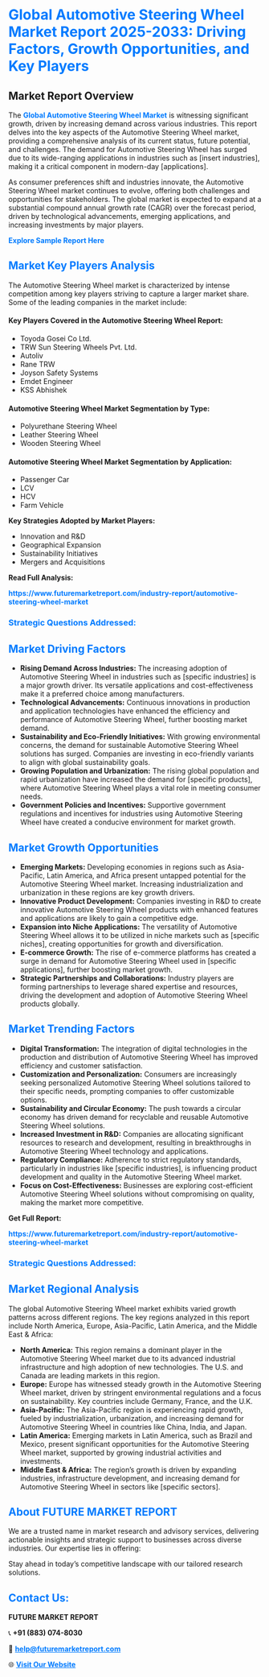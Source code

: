 <h1 style="color: #007BFF;">Global Automotive Steering Wheel Market Report 2025-2033: Driving Factors, Growth Opportunities, and Key Players</h1>

<section id="overview">
<h2>Market Report Overview</h2>
<p>The <a href="https://www.futuremarketreport.com/industry-report/automotive-steering-wheel-market" style="color: #007BFF; text-decoration: none;"><strong>Global Automotive Steering Wheel Market</strong></a> is witnessing significant growth, driven by increasing demand across various industries. This report delves into the key aspects of the Automotive Steering Wheel market, providing a comprehensive analysis of its current status, future potential, and challenges. The demand for Automotive Steering Wheel has surged due to its wide-ranging applications in industries such as [insert industries], making it a critical component in modern-day [applications].</p>
<p>As consumer preferences shift and industries innovate, the Automotive Steering Wheel market continues to evolve, offering both challenges and opportunities for stakeholders. The global market is expected to expand at a substantial compound annual growth rate (CAGR) over the forecast period, driven by technological advancements, emerging applications, and increasing investments by major players.</p>
</section>

<section id="overview">
<p><a href="https://www.futuremarketreport.com/request-sample/reportId=44242" style="color: #007BFF; text-decoration: none;"><strong>Explore Sample Report Here</strong></a></p>
</section>

<section id="key-players">
<h2 style="color: #007BFF;">Market Key Players Analysis</h2>
<p>The Automotive Steering Wheel market is characterized by intense competition among key players striving to capture a larger market share. Some of the leading companies in the market include:</p>
<h4>Key Players Covered in the Automotive Steering Wheel Report:</h4>
<ul><li>Toyoda Gosei Co Ltd.</li><li>TRW Sun Steering Wheels Pvt. Ltd.</li><li>Autoliv</li><li>Rane TRW</li><li>Joyson Safety Systems</li><li>Emdet Engineer</li><li>KSS Abhishek</li></ul>
<h4>Automotive Steering Wheel Market Segmentation by Type:</h4>
<ul><li>Polyurethane Steering Wheel</li><li>Leather Steering Wheel</li><li>Wooden Steering Wheel</li></ul>

<h4>Automotive Steering Wheel Market Segmentation by Application:</h4>
<ul><li>Passenger Car</li><li>LCV</li><li>HCV</li><li>Farm Vehicle</li></ul>
<p><strong>Key Strategies Adopted by Market Players:</strong></p>
<ul>
<li>Innovation and R&D</li>
<li>Geographical Expansion</li>
<li>Sustainability Initiatives</li>
<li>Mergers and Acquisitions</li>
</ul>
</section>

<section>
<p><strong>Read Full Analysis: </strong></p><a href="https://www.futuremarketreport.com/industry-report/automotive-steering-wheel-market" style="color: #007BFF; text-decoration: none;"><strong>https://www.futuremarketreport.com/industry-report/automotive-steering-wheel-market</strong></a>
<h3 style="color: #007BFF;">Strategic Questions Addressed:</h3>
</section>

<section id="driving-factors">
<h2 style="color: #007BFF;">Market Driving Factors</h2>
<ul>
<li><strong>Rising Demand Across Industries:</strong> The increasing adoption of Automotive Steering Wheel in industries such as [specific industries] is a major growth driver. Its versatile applications and cost-effectiveness make it a preferred choice among manufacturers.</li>
<li><strong>Technological Advancements:</strong> Continuous innovations in production and application technologies have enhanced the efficiency and performance of Automotive Steering Wheel, further boosting market demand.</li>
<li><strong>Sustainability and Eco-Friendly Initiatives:</strong> With growing environmental concerns, the demand for sustainable Automotive Steering Wheel solutions has surged. Companies are investing in eco-friendly variants to align with global sustainability goals.</li>
<li><strong>Growing Population and Urbanization:</strong> The rising global population and rapid urbanization have increased the demand for [specific products], where Automotive Steering Wheel plays a vital role in meeting consumer needs.</li>
<li><strong>Government Policies and Incentives:</strong> Supportive government regulations and incentives for industries using Automotive Steering Wheel have created a conducive environment for market growth.</li>
</ul>
</section>

<section id="growth-opportunities">
<h2 style="color: #007BFF;">Market Growth Opportunities</h2>
<ul>
<li><strong>Emerging Markets:</strong> Developing economies in regions such as Asia-Pacific, Latin America, and Africa present untapped potential for the Automotive Steering Wheel market. Increasing industrialization and urbanization in these regions are key growth drivers.</li>
<li><strong>Innovative Product Development:</strong> Companies investing in R&D to create innovative Automotive Steering Wheel products with enhanced features and applications are likely to gain a competitive edge.</li>
<li><strong>Expansion into Niche Applications:</strong> The versatility of Automotive Steering Wheel allows it to be utilized in niche markets such as [specific niches], creating opportunities for growth and diversification.</li>
<li><strong>E-commerce Growth:</strong> The rise of e-commerce platforms has created a surge in demand for Automotive Steering Wheel used in [specific applications], further boosting market growth.</li>
<li><strong>Strategic Partnerships and Collaborations:</strong> Industry players are forming partnerships to leverage shared expertise and resources, driving the development and adoption of Automotive Steering Wheel products globally.</li>
</ul>
</section>

<section id="trending-factors">
<h2 style="color: #007BFF;">Market Trending Factors</h2>
<ul>
<li><strong>Digital Transformation:</strong> The integration of digital technologies in the production and distribution of Automotive Steering Wheel has improved efficiency and customer satisfaction.</li>
<li><strong>Customization and Personalization:</strong> Consumers are increasingly seeking personalized Automotive Steering Wheel solutions tailored to their specific needs, prompting companies to offer customizable options.</li>
<li><strong>Sustainability and Circular Economy:</strong> The push towards a circular economy has driven demand for recyclable and reusable Automotive Steering Wheel solutions.</li>
<li><strong>Increased Investment in R&D:</strong> Companies are allocating significant resources to research and development, resulting in breakthroughs in Automotive Steering Wheel technology and applications.</li>
<li><strong>Regulatory Compliance:</strong> Adherence to strict regulatory standards, particularly in industries like [specific industries], is influencing product development and quality in the Automotive Steering Wheel market.</li>
<li><strong>Focus on Cost-Effectiveness:</strong> Businesses are exploring cost-efficient Automotive Steering Wheel solutions without compromising on quality, making the market more competitive.</li>
</ul>
</section>

<section>
<p><strong>Get Full Report: </strong></p><a href="https://www.futuremarketreport.com/industry-report/automotive-steering-wheel-market" style="color: #007BFF; text-decoration: none;"><strong>https://www.futuremarketreport.com/industry-report/automotive-steering-wheel-market</strong></a>
<h3 style="color: #007BFF;">Strategic Questions Addressed:</h3>
</section>


<section id="regional-analysis">
<h2 style="color: #007BFF;">Market Regional Analysis</h2>
<p>The global Automotive Steering Wheel market exhibits varied growth patterns across different regions. The key regions analyzed in this report include North America, Europe, Asia-Pacific, Latin America, and the Middle East & Africa:</p>
<ul>
<li><strong>North America:</strong> This region remains a dominant player in the Automotive Steering Wheel market due to its advanced industrial infrastructure and high adoption of new technologies. The U.S. and Canada are leading markets in this region.</li>
<li><strong>Europe:</strong> Europe has witnessed steady growth in the Automotive Steering Wheel market, driven by stringent environmental regulations and a focus on sustainability. Key countries include Germany, France, and the U.K.</li>
<li><strong>Asia-Pacific:</strong> The Asia-Pacific region is experiencing rapid growth, fueled by industrialization, urbanization, and increasing demand for Automotive Steering Wheel in countries like China, India, and Japan.</li>
<li><strong>Latin America:</strong> Emerging markets in Latin America, such as Brazil and Mexico, present significant opportunities for the Automotive Steering Wheel market, supported by growing industrial activities and investments.</li>
<li><strong>Middle East & Africa:</strong> The region’s growth is driven by expanding industries, infrastructure development, and increasing demand for Automotive Steering Wheel in sectors like [specific sectors].</li>
</ul>
</section>

<footer>
<h2 style="color: #007BFF;">About FUTURE MARKET REPORT</h2>
<p>We are a trusted name in market research and advisory services, delivering actionable insights and strategic support to businesses across diverse industries. Our expertise lies in offering:</p>

<p>Stay ahead in today’s competitive landscape with our tailored research solutions.</p>

<h2 style="color: #007BFF;">Contact Us:</h2>
<p><strong>FUTURE MARKET REPORT</strong></p>
<p>📞 <strong>+91 (883) 074-8030</strong></p>
<p>📧 <strong><a href="mailto:help@futuremarketreport.com" style="color: #007BFF;">help@futuremarketreport.com</a></strong></p>
<p>🌐 <strong><a href="https://www.futuremarketreport.com/" style="color: #007BFF;">Visit Our Website</a></strong></p>
</footer>